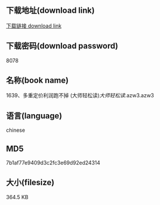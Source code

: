 ## 下载地址(download link)
[下载链接 download link](https://voluble-croquembouche-d321dc.netlify.app/?s=1639%E3%80%81%E5%A4%9A%E9%87%8D%E5%AE%9A%E4%BB%B7%E5%88%A9%E6%B6%A6%E8%B7%91%E4%B8%8D%E6%8E%89+%28%E5%A4%A7%E5%B8%88%E8%BD%BB%E6%9D%BE%E8%AF%BB%29_%E5%A4%A7%E5%B8%88%E8%BD%BB%E6%9D%BE%E8%AF%BB_.azw3)

## 下载密码(download password)
8078

## 名称(book name)
1639、多重定价利润跑不掉 (大师轻松读)_大师轻松读_.azw3.azw3

## 语言(language)
chinese

## MD5
7b1af77e9409d3c2fc3e69d92ed24314

## 大小(filesize)
364.5 KB

